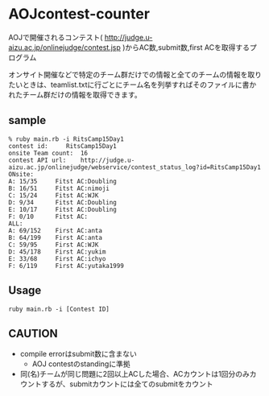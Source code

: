 # AOJcontest-counter
AOJで開催されるコンテスト( http://judge.u-aizu.ac.jp/onlinejudge/contest.jsp )からAC数,submit数,first ACを取得するプログラム

オンサイト開催などで特定のチーム群だけでの情報と全てのチームの情報を取りたいときは、teamlist.txtに行ごとにチーム名を列挙すればそのファイルに書かれたチーム群だけの情報を取得できます。
## sample
```
% ruby main.rb -i RitsCamp15Day1    
contest id:		RitsCamp15Day1
onsite Team count:	16
contest API url:	http://judge.u-aizu.ac.jp/onlinejudge/webservice/contest_status_log?id=RitsCamp15Day1
ONsite:
A: 15/35 	 Fitst AC:Doubling
B: 16/51 	 Fitst AC:nimoji
C: 15/24 	 Fitst AC:WJK
D: 9/34 	 Fitst AC:Doubling
E: 10/17 	 Fitst AC:Doubling
F: 0/10 	 Fitst AC:
ALL:
A: 69/152 	 First AC:anta
B: 64/199 	 First AC:anta
C: 59/95 	 First AC:WJK
D: 45/178 	 First AC:yukim
E: 33/68 	 First AC:ichyo
F: 6/119 	 First AC:yutaka1999
```

## Usage
```
ruby main.rb -i [Contest ID]
```

## CAUTION
  - compile errorはsubmit数に含まない
    - AOJ contestのstandingに準拠
  - 同(名)チームが同じ問題に2回以上ACした場合、ACカウントは1回分のみカウントするが、submitカウントには全てのsubmitをカウント 
